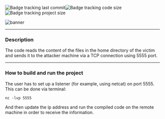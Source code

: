 ![Badge tracking last commit](https://img.shields.io/github/last-commit/Preffet/CPP-Remote-enumeration?color=%23782bc4)![Badge tracking code size](https://img.shields.io/github/languages/code-size/Preffet/CPP-Remote-enumeration?color=%23472bc4)![Badge tracking project size](https://img.shields.io/github/repo-size/Preffet/CPP-Remote-enumeration?color=%232b4fc4)

![banner](https://user-images.githubusercontent.com/84241003/161380249-1415587e-a8ac-4750-80e4-bd373ed06667.png)

-----------------------------------------------------------------------------
### Description

The code reads the content of the files in the home directory of the victim and sends it to the attacker machine via a TCP connection using 5555 port.

-----------------------------------------------------------------------------
### How to build and run the project

The user has to set up a listener (for example, using netcat) on port 5555. 
This can be done via terminal:
```
nc -lvp 5555
```
And then update the ip address and run the compiled code on the remote machine in order to receive the information. 
